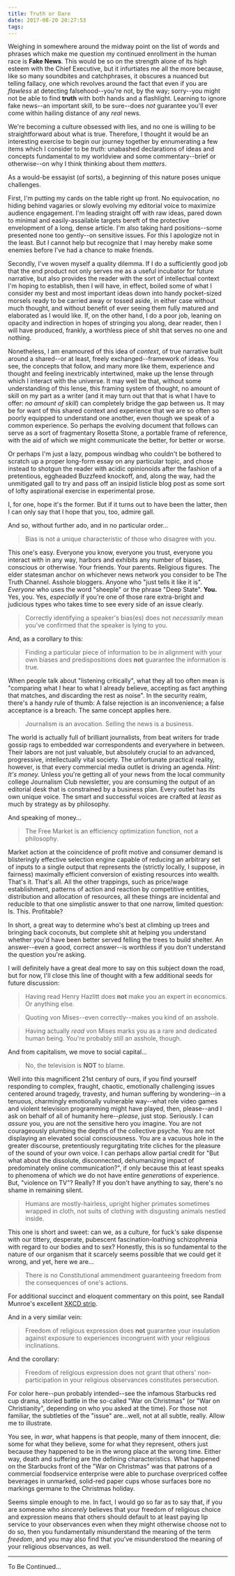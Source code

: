 ```yaml
---
title: Truth or Dare
date: 2017-08-20 20:27:53
tags:
---
```

Weighing in somewhere around the midway point on the list of words and phrases which make me question my continued enrollment in the human race is **Fake News**.  This would be so on the strength alone of its high esteem with the Chief Executive, but it infurtiates me all the more because, like so many soundbites and catchphrases, it obscures a nuanced but telling fallacy, one which revolves around the fact that even if you are *flawless* at detecting falsehood--you're not, by the way; sorry--you might not be able to find **truth** with both hands and a flashlight.  Learning to ignore fake news--an important skill, to be sure--does *not* guarantee you'll ever come within hailing distance of any *real* news.  

We're becoming a culture obsessed with lies, and no one is willing to be straightforward about what is true.  Therefore, I thought it would be an interesting exercise to begin our journey together by ennumerating a few items which I consider to be *truth*:  unabashed declarations of ideas and concepts fundamental to my worldview and some commentary--brief or otherwise--on why I think thinking about them *matters*.  

As a would-be essayist (of sorts), a beginning of this nature poses unique challenges.

First, I'm putting my cards on the table right up front.  No equivocation, no hiding behind vagaries or slowly evolving my editorial voice to maximize audience engagement.  I'm leading straight off with raw ideas, pared down to minimal and easily-assailable targets bereft of the protective envelopment of a long, dense article.  I'm also taking hard positions--some presented none too gently--on sensitive issues.  For this I apologize not in the least.  But I cannot help but recognize that I may hereby make some enemies before I've had a chance to make friends.

Secondly, I've woven myself a quality dilemma.  If I do a sufficiently good job that the end product not only serves me as a useful incubator for future narrative, but also provides the reader with the sort of intellectual context I'm hoping to establish, then I will have, in effect, boiled some of what I consider my best and most important ideas down into handy pocket-sized morsels ready to be carried away or tossed aside, in either case without much thought, and without benefit of ever seeing them fully matured and elaborated as I would like.  If, on the other hand, I do a poor job, leaning on opacity and indirection in hopes of stringing you along, dear reader, then I will have produced, frankly, a worthless piece of shit that serves no one and nothing.

Nonetheless, I am enamoured of this idea of *context*, of true narrative built around a shared--or at least, freely exchanged--framework of ideas.  You see, the concepts that follow, and many more like them, experience and thought and feeling inextricably intertwined, make up the lense through which I interact with the universe.  It may well be that, without some understanding of this lense, this framing system of thought, no amount of skill  on my part as a writer (and it may turn out that that is what I have to offer:  *no amount of skill*) can completely bridge the gap between us.  It may be for want of this shared context and experience that we are so often so poorly equipped to understand one another, even though we speak of a common experience.  So perhaps the evolving document that follows can serve as a sort of fragmentary Rosetta Stone, a portable frame of reference, with the aid of which we might communicate the better, for better or worse.  

Or perhaps I'm just a lazy, pompous windbag who couldn't be bothered to scratch up a proper long-form essay on any particular topic, and chose instead to shotgun the reader with acidic opinionoids after the fashion of a pretentious, eggheaded Buzzfeed knockoff, and, along the way, had the unmitigated gall to try and pass off an insipid listicle blog post as some sort of lofty aspirational exercise in experimental prose.

I, for one, hope it's the former.  But if it turns out to have been the latter, then I can only say that I hope that you, too, admire gall.    

And so, without further ado, and in no particular order...

> Bias is not a unique characteristic of those who disagree with you.  

This one's easy.  Everyone you know, everyone you trust, everyone you interact with in any way, harbors and exhibits any number of biases, conscious or otherwise.  Your friends.  Your parents. Religious figures.  The elder statesman anchor on whichever news network you consider to be The Truth Channel.  Asshole bloggers.  Anyone who "just tells it like it is".  *Everyone* who uses the word "sheeple" or the phrase "Deep State".  **You.**  Yes, you.  Yes, *especially* if you're one of those rare extra-bright and judicious types who takes time to see every side of an issue clearly.

> Correctly identifying a speaker's bias(es) does not *necessarily* mean you've confirmed that the speaker is lying to you.  

And, as a corollary to this:

> Finding a particular piece of information to be in alignment with your own biases and predispositions does **not** guarantee the information is true.

When people talk about "listening critically", what they all too often  mean is "comparing what I hear to what I already believe, accepting as fact anything that matches, and discarding the rest as noise".  In the security realm, there's a handy rule of thumb:  A false rejection is an inconvenience; a false acceptance is a breach.  The same concept applies here.

> Journalism is an avocation.  Selling the news is a business.

The world is actually full of brilliant journalists, from beat writers for trade gossip rags to embedded war correspondents and everywhere in between.  Their labors are not just valuable, but absolutely crucial to an advanced, progressive, intellectually vital society.  The unfortunate practical reality, however, is that every commercial media outlet is driving an agenda.  *Hint:  It's money.*  Unless you're getting all of your news from the local community college Journalism Club newsletter, you are consuming the output of an editorial desk that is constrained by a business plan.  Every outlet has its own unique voice.  The smart and successful voices are crafted at *least* as much by strategy as by philosophy.        

And speaking of money...

> The Free Market is an efficiency optimization function, not a philosophy.

Market action at the coincidence of profit motive and consumer demand is blisteringly effective selection engine capable of reducing an arbitrary set of inputs to a single output that represents the (strictly locally, I suppose, in fairness) maximally efficient conversion of existing resources into wealth.  That's it.  That's all.  All the other trappings, such as price/wage establishment, patterns of action and reaction by competitive entities, distribution and allocation of resources, all these things are incidental and reducible to that one simplistic answer to that one narrow, limited question:  Is.  This.  Profitable?  

In short, a great way to determine who's best at climbing up trees and bringing back coconuts, but complete shit at helping you understand whether you'd have been better served felling the trees to build shelter.  An answer--even a good, correct answer--is worthless if you don't understand the question you're asking.

I will definitely have a great deal more to say on this subject down the road, but for now, I'll close this line of thought with a few additional seeds for future discussion:

> Having read Henry Hazlitt does **not** make you an expert in economics.  Or anything else.

> Quoting von Mises--even correctly--makes you kind of an asshole.

> Having actually *read* von Mises marks you as a rare and dedicated human being.  You're probably still an asshole, though.

And from capitalism, we move to social capital...

> No, the television is **NOT** to blame.

Well into this magnificent 21st century of ours, if you find yourself responding to complex, fraught, chaotic, emotionally challenging issues centered around tragedy, travesty, and human suffering by wondering--in a tenuous, charmingly emotionally vulnerable way--what role video games and violent television programming might have played, then, please--and I ask on behalf of all of humanity here--*please*, just stop.  Seriously.  I can *assure* you, you are not the sensitive hero you  imagine.  You are not courageously plumbing the depths of the collective psyche.  You are not displaying an elevated social consciousness.  You are a vacuous hole in the greater discourse, pretentiously regurgitating trite cliches for the pleasure of the sound of your own voice.  I can perhaps allow partial credit for "But what about the dissolute, disconnected, dehumanizing impact of predominately online communication?", if only because this at least speaks to phenomena of which we do not have entire *generations* of experience.  But, "violence on TV"?  Really?  If you don't have anything to say, there's no shame in remaining silent.

> Humans are  mostly-hairless, upright higher primates sometimes wrapped in cloth, not suits of clothing with disgusting animals nestled inside.

This one is short and sweet:  can we, as a culture, for fuck's sake dispense with our tittery, desperate, pubescent fascination-loathing schizophrenia with regard to our bodies and to sex?  Honestly, this is so fundamental to the nature of our organism that it scarcely seems possible that we could get it wrong, and yet, here we are...

> There is no Constitutional ammendment guaranteeing freedom from the consequences of one's actions.

For additional succinct and eloquent commentary on this point, see Randall Munroe's excellent [XKCD strip](https://xkcd.com/1357/ "Free Speech").    

And in a very similar vein:

> Freedom of religious expression does **not** guarantee your insulation against exposure to experiences incongruent with your religious inclinations.

And the corollary:

> Freedom of religious expression does not grant that others' non-participation in your religious observances constitutes persecution.

For color here--pun probably intended--see the infamous Starbucks red cup drama, storied battle in the so-called "War on Christmas" (or "War on Christianity", depending on who you asked at the time).  For those not familiar, the subtleties of the "issue" are...well, not at all subtle, really.  Allow me to illustrate.  

You see, in *war*, what happens is that people, many of  them innocent, die:  some for what they believe, some for what they represent, others just because they happened to be in the wrong place at the wrong time.  Either way, death and suffering are the defining characteristics.  What happened on the Starbucks front of the "War on Christmas" was that patrons of a commercial foodservice enterprise were able to purchase overpriced coffee beverages in unmarked, solid-red paper cups whose surfaces bore no markings germane to the Christmas holiday.

Seems simple enough to me.  In fact, I would go so far as to say that, if you are someone who *sincerely* believes that your freedom of religious choice and expression means that others should default to at least paying lip service to your observances even when they might otherwise choose not to do so, then you fundamentally misunderstand the meaning of the term *freedom*, and you may also find that you've misunderstood the meaning of your religious observances, as well.  

---

To Be Continued...


 



	 
